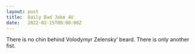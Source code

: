 ```yaml
---
layout: post
title:  Daily Dad Joke 4U
date:   2022-02-15T00:00:00Z
---
```

There is no chin behind Volodymyr Zelensky’ beard. There is only another fist.
